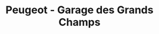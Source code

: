 ---
title: "Peugeot - Garage des Grands Champs"
url: /carrieres-sous-poissy/peugeot-garage-des-grands-champs/
shop: Autowerkstatt
---